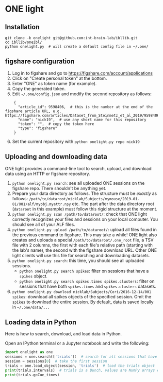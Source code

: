 # ONE light

## Installation

```
git clone -b onelight git@github.com:int-brain-lab/ibllib.git
cd ibllib/oneibl/
python onelight.py  # will create a default config file in ~/.one/
```


## figshare configuration

1. Log in to figshare and go to https://figshare.com/account/applications
2. Click on "Create personal token" at the bottom.
3. Enter "ONE" as token name (for example).
4. Copy the generated token.
5. Edit `~/.one/config.json` and modify the second repository as follows:

```
    {
      "article_id": 9598406,  # this is the number at the end of the figshare article URL, e.g. https://figshare.com/articles/Dataset_from_Steinmetz_et_al_2019/9598406
      "name": "nick19",  # use any short name for this repository
      "token": "",  # copy the token here
      "type": "figshare"
    }
```

6. Set the current repository with `python onelight.py repo nick19`


## Uploading and downloading data

ONE light provides a command-line tool to search, upload, and download data using an HTTP or figshare repository.

1. `python onelight.py search`: see all uploaded ONE sessions on the figshare repo. There shouldn't be anything yet.
2. Prepare your data directory as follows. The structure must be *exactly* as follows: `/path/to/dataroot/nicklab/Subjects/mymouse/2019-01-01/001/alf/myobj.myattr.npy` etc. The part after the data directory root (`dataroot` in this example) must follow this rigid structure at the moment.
3. `python onelight.py scan /path/to/dataroot/`: check that ONE light correctly recognizes your files and sessions on your local computer. You should see all of your ALF files.
4. `python onelight.py upload /path/to/dataroot/`: upload all files found in the previous command to figshare. This may take a while! ONE light also creates and uploads a special `/path/to/dataroot/.one_root` file, a TSV file with 2 columns, the first with each file's relative path (starting with the lab's name), the second with the figshare download URL. Other ONE light clients will use this file for searching and downloading datasets.
5. `python onelight.py search`: this time, you should see all uploaded sessions.
    - `python onelight.py search spikes`: filter on sessions that have a `spikes` object.
    - `python onelight.py search spikes.times spikes.clusters`: filter on sessions that have both `spikes.times` and `spikes.clusters` datasets.
6. `python onelight.py download nicklab/Subjects/Cori/2016-12-14/001 spikes`: download all spikes objects of the specified session. Omit the `spikes` to download the entire session. By default, data is saved locally in `~/.one/data/...`


## Loading data in Python

Here is how to search, download, and load data in Python.

Open an IPython terminal or a Jupyter notebook and write the following:

```python
import onelight as one
sessions = one.search(['trials'])  # search for all sessions that have a trials object
session = sessions[0]  # take the first session
trials = one.load_object(session, 'trials')  # load the trials object
print(trials.intervals)  # trials is a Bunch, values are NumPy arrays or pandas DataFrames
print(trials.goCue_times)
```
